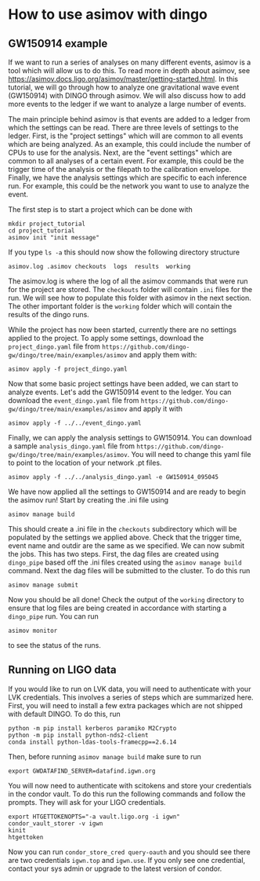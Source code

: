 # How to use asimov with dingo

## GW150914 example

If we want to run a series of analyses on many different events, asimov is a
tool which will allow us to do this. To read more in depth about asimov, see
https://asimov.docs.ligo.org/asimov/master/getting-started.html. In this tutorial, 
we will go through how to analyze one gravitational wave event (GW150914) with DINGO 
through asimov. We will also discuss how to add more events to the ledger if we 
want to analyze a large number of events. 

The main principle behind asimov is that events are added to a ledger from which 
the settings can be read. There are three levels of settings to the ledger. First, 
is the "project settings" which will are common to all events which are being analyzed.
As an example, this could include the number of CPUs to use for the analysis.
Next, are the "event settings" which are common to all analyses of a certain event. For example,
this could be the trigger time of the analysis or the filepath to the calibration envelope.
Finally, we have the analysis settings which are specific to each inference run. For example,
this could be the network you want to use to analyze the event. 

The first step is to start a project which can be done with 

```
mkdir project_tutorial
cd project_tutorial
asimov init "init message"
```

If you type `ls -a` this should now show the following directory structure

```
asimov.log .asimov checkouts  logs  results  working
```

The asimov.log is where the log of all the asimov commands that were run for the 
project are stored. The `checkouts` folder will contain `.ini` files for the run. We will
see how to populate this folder with asimov in the next section. The other important folder 
is the `working` folder which will contain the results of the dingo runs. 

While the project has now been started, currently there are no settings applied to
the project. To apply some settings, download the `project_dingo.yaml` file from 
`https://github.com/dingo-gw/dingo/tree/main/examples/asimov` and apply them with:

```
asimov apply -f project_dingo.yaml
```

Now that some basic project settings have been added, we can start to analyze events.
Let's add the GW150914 event to the ledger. You can download the `event_dingo.yaml`
file from `https://github.com/dingo-gw/dingo/tree/main/examples/asimov` and apply it 
with

```
asimov apply -f ../../event_dingo.yaml
```

Finally, we can apply the analysis settings to GW150914. You can 
download a sample `analysis_dingo.yaml` file from
`https://github.com/dingo-gw/dingo/tree/main/examples/asimov`. 
You will need to change this yaml file to point to the location 
of your network .pt files. 

```
asimov apply -f ../../analysis_dingo.yaml -e GW150914_095045
```

We have now applied all the settings to GW150914 and are ready 
to begin the asimov run! Start by creating the .ini file using 

```
asimov manage build
```

This should create a .ini file in the `checkouts` subdirectory
which will be populated by the settings we applied above. Check 
that the trigger time, event name and outdir are the same as 
we specified. We can now submit the jobs. This has two steps. First,
the dag files are created using `dingo_pipe` based off the .ini 
files created using the `asimov manage build` command. Next the 
dag files will be submitted to the cluster. To do this run 

```
asimov manage submit
```

Now you should be all done! Check the output of the `working` directory
to ensure that log files are being created in accordance with 
starting a `dingo_pipe` run. You can run 

```
asimov monitor
```

to see the status of the runs. 


## Running on LIGO data

If you would like to run on LVK data, you will need to 
authenticate with your LVK credentials. This involves a
series of steps which are summarized here. First, 
you will need to install a few extra packages which 
are not shipped with default DINGO. To do this, 
run 

```
python -m pip install kerberos paramiko M2Crypto 
python -m pip install python-nds2-client
conda install python-ldas-tools-framecpp==2.6.14
```

Then, before running `asimov manage build` make sure to run 

```
export GWDATAFIND_SERVER=datafind.igwn.org
```

You will now need to authenticate with scitokens and 
store your credentials in the condor vault. To do this 
run the following commands and follow the prompts. 
They will ask for your LIGO credentials. 

```
export HTGETTOKENOPTS="-a vault.ligo.org -i igwn"
condor_vault_storer -v igwn
kinit 
htgettoken
```

Now you can run `condor_store_cred query-oauth` and you should 
see there are two credentials `igwn.top` and `igwn.use`. If 
you only see one credential, contact your sys admin or
upgrade to the latest version of condor. 